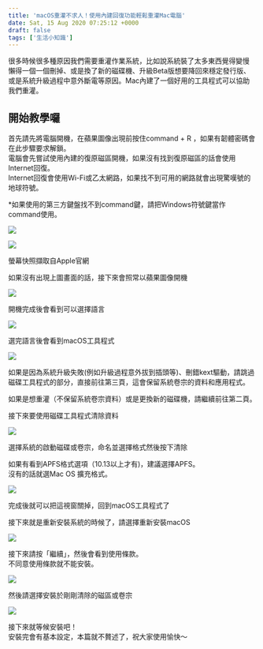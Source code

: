 ```yaml
---
title: 'macOS重灌不求人！使用內建回復功能輕鬆重灌Mac電腦'
date: Sat, 15 Aug 2020 07:25:12 +0000
draft: false
tags: ['生活小知識']
---
```


很多時候很多種原因我們需要重灌作業系統，比如說系統裝了太多東西覺得變慢 懶得一個一個刪掉、或是換了新的磁碟機、升級Beta版想要降回來穩定發行版、或是系統升級過程中意外斷電等原因。Mac內建了一個好用的工具程式可以協助我們重灌。

開始教學囉
-----

首先請先將電腦開機，在蘋果圖像出現前按住command + R ，如果有韌體密碼會在此步驟要求解鎖。  
電腦會先嘗試使用內建的復原磁區開機，如果沒有找到復原磁區的話會使用Internet回復。  
Internet回復會使用Wi-Fi或乙太網路，如果找不到可用的網路就會出現驚嘆號的地球符號。  
  
\*如果使用的第三方鍵盤找不到command鍵，請把Windows符號鍵當作command使用。

![](https://static.yiy.tw/media/blog/2020081506495963.png)

![](https://static.yiy.tw/media/blog/2020081507285383.png)

螢幕快照擷取自Apple官網

如果沒有出現上圖畫面的話，接下來會照常以蘋果圖像開機

![](https://static.yiy.tw/media/blog/2020081506552390.png)

開機完成後會看到可以選擇語言

![](https://static.yiy.tw/media/blog/2020081507022867.png)

選完語言後會看到macOS工具程式

![](https://static.yiy.tw/media/blog/2020081507032293.png)

如果是因為系統升級失敗(例如升級過程意外拔到插頭等)、刪錯kext驅動，請跳過磁碟工具程式的部分，直接前往第三頁，這會保留系統卷宗的資料和應用程式。

如果是想重灌（不保留系統卷宗資料）或是更換新的磁碟機，請繼續前往第二頁。

接下來要使用磁碟工具程式清除資料

![](https://static.yiy.tw/media/blog/2020081507032293.png)

選擇系統的啟動磁碟或卷宗，命名並選擇格式然後按下清除  
  
如果有看到APFS格式選項（10.13以上才有)，建議選擇APFS。  
沒有的話就選Mac OS 擴充格式。

![](https://static.yiy.tw/media/blog/2020081507114362.png)

完成後就可以把這視窗關掉，回到macOS工具程式了  

接下來就是重新安裝系統的時候了，請選擇重新安裝macOS

![](https://static.yiy.tw/media/blog/2020081507180798.png)

接下來請按「繼續」，然後會看到使用條款。  
不同意使用條款就不能安裝。

![](https://static.yiy.tw/media/blog/2020081507201737.png)

然後請選擇安裝於剛剛清除的磁區或卷宗

![](https://static.yiy.tw/media/blog/2020081507212961.png)

接下來就等候安裝吧！  
安裝完會有基本設定，本篇就不贅述了，祝大家使用愉快～